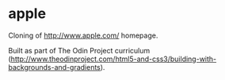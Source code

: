# apple

Cloning of http://www.apple.com/ homepage.

Built as part of The Odin Project curriculum (http://www.theodinproject.com/html5-and-css3/building-with-backgrounds-and-gradients).
